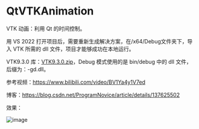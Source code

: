 # QtVTKAnimation

VTK 动画：利用 Qt 的时间控制。

用 VS 2022 打开项目后，需要重新生成解决方案，在/x64/Debug文件夹下，导入 VTK 所需的 dll 文件，项目才能够成功在本地运行。

VTK9.3.0 库：[VTK9.3.0.zip](https://download.csdn.net/download/ProgramNovice/89275169)，Debug 模式使用的是 bin/debug 中的 dll 文件，后缀为：-gd.dll。

参考视频：https://www.bilibili.com/video/BV1Ya4y1V7ed

博客：https://blog.csdn.net/ProgramNovice/article/details/137625502

效果：

![image](https://github.com/UestcXiye/QtVTKAnimation/assets/58623498/89a82364-10e1-44b6-941e-360dfe24d63e)


